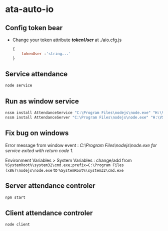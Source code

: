 # ata-auto-io

## Config token bear

- Change your token attribute ***tokenUser*** at ./aio.cfg.js

    ```js
    {
        tokenUser :'string...'
    }
    ```

## Service attendance

```js
node service
```

## Run as window service

```js
nssm install AttendanceService "C:\Program Files\nodejs\node.exe" "H:\VSCode\ata-auto-io\service.js"
nssm install AttendanceServer "C:\Program Files\nodejs\node.exe" "H:\VSCode\ata-auto-io\server.js"
```

## Fix bug on windows

   Error message from window event : *C:\Program Files\nodejs\node.exe for service exited with return code 1.*

   Environment Variables > System Variables : change/add from ```%SystemRoot%\system32\cmd.exe;prefix=C:\Program Files (x86)\nodejs\node.exe``` to ```%SystemRoot%\system32\cmd.exe```

## Server attendance controler

```js
npm start
```

## Client attendance controler

```js
node client
```
